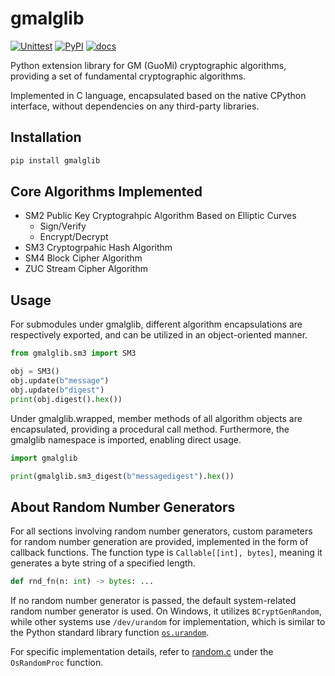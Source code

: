 # gmalglib

[![Unittest](https://github.com/ww-rm/gmalglib/actions/workflows/python-test.yml/badge.svg)](https://github.com/ww-rm/gmalglib/actions/workflows/python-test.yml)
[![PyPI](https://github.com/ww-rm/gmalglib/actions/workflows/python-publish.yml/badge.svg)](https://github.com/ww-rm/gmalglib/actions/workflows/python-publish.yml)
[![docs](https://readthedocs.org/projects/gmalglib/badge/?version=latest)](https://gmalglib.readthedocs.io/zh-cn/latest/?badge=latest)

Python extension library for GM (GuoMi) cryptographic algorithms, providing a set of fundamental cryptographic algorithms.

Implemented in C language, encapsulated based on the native CPython interface, without dependencies on any third-party libraries.

## Installation

```bash
pip install gmalglib
```

## Core Algorithms Implemented

- SM2 Public Key Cryptograhpic Algorithm Based on Elliptic Curves
  - Sign/Verify
  - Encrypt/Decrypt
- SM3 Cryptogrpahic Hash Algorithm
- SM4 Block Cipher Algorithm
- ZUC Stream Cipher Algorithm

## Usage

For submodules under gmalglib, different algorithm encapsulations are respectively exported, and can be utilized in an object-oriented manner.

```python
from gmalglib.sm3 import SM3

obj = SM3()
obj.update(b"message")
obj.update(b"digest")
print(obj.digest().hex())
```

Under gmalglib.wrapped, member methods of all algorithm objects are encapsulated, providing a procedural call method. Furthermore, the gmalglib namespace is imported, enabling direct usage.

```python
import gmalglib

print(gmalglib.sm3_digest(b"messagedigest").hex())
```

## About Random Number Generators

For all sections involving random number generators, custom parameters for random number generation are provided, implemented in the form of callback functions. The function type is `Callable[[int], bytes]`, meaning it generates a byte string of a specified length.

```python
def rnd_fn(n: int) -> bytes: ...
```

If no random number generator is passed, the default system-related random number generator is used. On Windows, it utilizes `BCryptGenRandom`, while other systems use `/dev/urandom` for implementation, which is similar to the Python standard library function [`os.urandom`](https://docs.python.org/3/library/os.html#os.urandom).

For specific implementation details, refer to [random.c](https://github.com/ww-rm/gmalglib/blob/main/src/gmalglib/core/random.c) under the `OsRandomProc` function.
